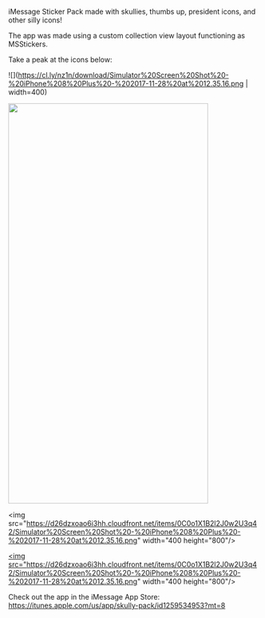 iMessage Sticker Pack made with skullies, thumbs up, president icons, and other silly icons!

The app was made using a custom collection view layout functioning as MSStickers.

Take a peak at the icons below:

![](https://cl.ly/nz1n/download/Simulator%20Screen%20Shot%20-%20iPhone%208%20Plus%20-%202017-11-28%20at%2012.35.16.png | width=400)

<img src="https://d26dzxoao6i3hh.cloudfront.net/items/0C0o1X1B2l2J0w2U3q42/Simulator%20Screen%20Shot%20-%20iPhone%208%20Plus%20-%202017-11-28%20at%2012.35.16.png" width="400" height="800" />

<img src="https://d26dzxoao6i3hh.cloudfront.net/items/0C0o1X1B2l2J0w2U3q42/Simulator%20Screen%20Shot%20-%20iPhone%208%20Plus%20-%202017-11-28%20at%2012.35.16.png" width="400 height="800"/>

<a href="https://cl.ly/nz1n" target="_blank"><img src="https://d26dzxoao6i3hh.cloudfront.net/items/0C0o1X1B2l2J0w2U3q42/Simulator%20Screen%20Shot%20-%20iPhone%208%20Plus%20-%202017-11-28%20at%2012.35.16.png" width="400 height="800"/></a>


Check out the app in the iMessage App Store: https://itunes.apple.com/us/app/skully-pack/id1259534953?mt=8
